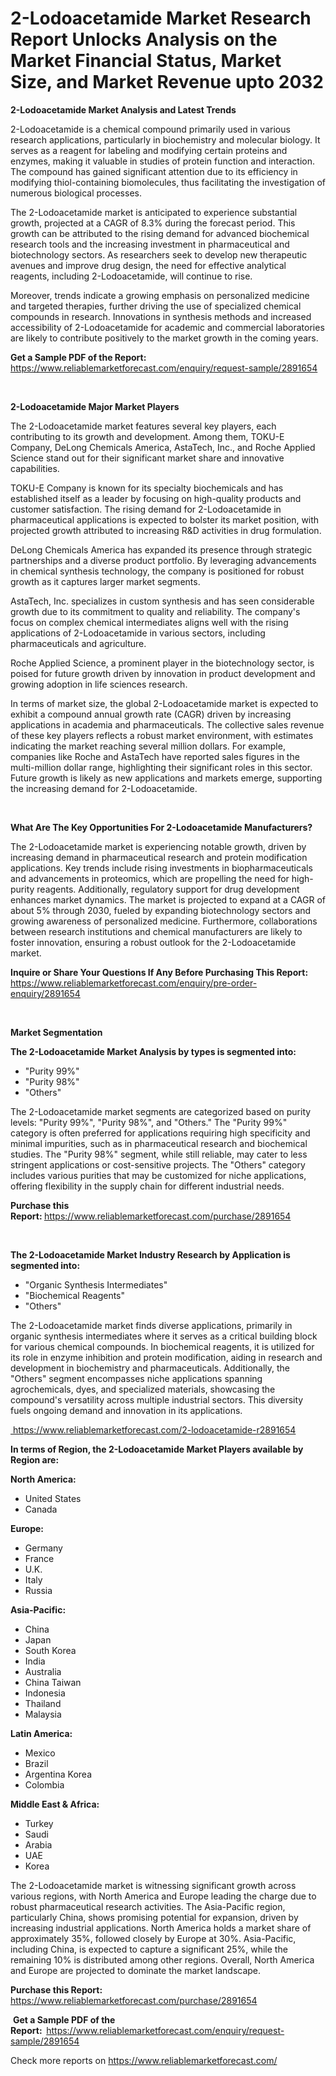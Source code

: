 <p><h1>2-Lodoacetamide Market Research Report Unlocks Analysis on the Market Financial Status, Market Size, and Market Revenue upto 2032</h1></p><p><strong>2-Lodoacetamide Market Analysis and Latest Trends</strong></p>
<p><p>2-Lodoacetamide is a chemical compound primarily used in various research applications, particularly in biochemistry and molecular biology. It serves as a reagent for labeling and modifying certain proteins and enzymes, making it valuable in studies of protein function and interaction. The compound has gained significant attention due to its efficiency in modifying thiol-containing biomolecules, thus facilitating the investigation of numerous biological processes.</p><p>The 2-Lodoacetamide market is anticipated to experience substantial growth, projected at a CAGR of 8.3% during the forecast period. This growth can be attributed to the rising demand for advanced biochemical research tools and the increasing investment in pharmaceutical and biotechnology sectors. As researchers seek to develop new therapeutic avenues and improve drug design, the need for effective analytical reagents, including 2-Lodoacetamide, will continue to rise.</p><p>Moreover, trends indicate a growing emphasis on personalized medicine and targeted therapies, further driving the use of specialized chemical compounds in research. Innovations in synthesis methods and increased accessibility of 2-Lodoacetamide for academic and commercial laboratories are likely to contribute positively to the market growth in the coming years.</p></p>
<p><strong>Get a Sample PDF of the Report:&nbsp;</strong> <a href="https://www.reliablemarketforecast.com/enquiry/request-sample/2891654?utm_campaign=2320&utm_medium=2&utm_source=Github&utm_content=ia&utm_term=14032025&utm_id=2-lodoacetamide">https://www.reliablemarketforecast.com/enquiry/request-sample/2891654</a></p>
<p>&nbsp;</p>
<p><strong>2-Lodoacetamide Major Market Players</strong></p>
<p><p>The 2-Lodoacetamide market features several key players, each contributing to its growth and development. Among them, TOKU-E Company, DeLong Chemicals America, AstaTech, Inc., and Roche Applied Science stand out for their significant market share and innovative capabilities.</p><p>TOKU-E Company is known for its specialty biochemicals and has established itself as a leader by focusing on high-quality products and customer satisfaction. The rising demand for 2-Lodoacetamide in pharmaceutical applications is expected to bolster its market position, with projected growth attributed to increasing R&D activities in drug formulation.</p><p>DeLong Chemicals America has expanded its presence through strategic partnerships and a diverse product portfolio. By leveraging advancements in chemical synthesis technology, the company is positioned for robust growth as it captures larger market segments.</p><p>AstaTech, Inc. specializes in custom synthesis and has seen considerable growth due to its commitment to quality and reliability. The company's focus on complex chemical intermediates aligns well with the rising applications of 2-Lodoacetamide in various sectors, including pharmaceuticals and agriculture.</p><p>Roche Applied Science, a prominent player in the biotechnology sector, is poised for future growth driven by innovation in product development and growing adoption in life sciences research.</p><p>In terms of market size, the global 2-Lodoacetamide market is expected to exhibit a compound annual growth rate (CAGR) driven by increasing applications in academia and pharmaceuticals. The collective sales revenue of these key players reflects a robust market environment, with estimates indicating the market reaching several million dollars. For example, companies like Roche and AstaTech have reported sales figures in the multi-million dollar range, highlighting their significant roles in this sector. Future growth is likely as new applications and markets emerge, supporting the increasing demand for 2-Lodoacetamide.</p></p>
<p>&nbsp;</p>
<p><strong>What Are The Key Opportunities For 2-Lodoacetamide Manufacturers?</strong></p>
<p><p>The 2-Lodoacetamide market is experiencing notable growth, driven by increasing demand in pharmaceutical research and protein modification applications. Key trends include rising investments in biopharmaceuticals and advancements in proteomics, which are propelling the need for high-purity reagents. Additionally, regulatory support for drug development enhances market dynamics. The market is projected to expand at a CAGR of about 5% through 2030, fueled by expanding biotechnology sectors and growing awareness of personalized medicine. Furthermore, collaborations between research institutions and chemical manufacturers are likely to foster innovation, ensuring a robust outlook for the 2-Lodoacetamide market.</p></p>
<p><strong>Inquire or Share Your Questions If Any Before Purchasing This Report:</strong> <a href="https://www.reliablemarketforecast.com/enquiry/pre-order-enquiry/2891654?utm_campaign=2320&utm_medium=2&utm_source=Github&utm_content=ia&utm_term=14032025&utm_id=2-lodoacetamide">https://www.reliablemarketforecast.com/enquiry/pre-order-enquiry/2891654</a></p>
<p>&nbsp;</p>
<p><strong>Market Segmentation</strong></p>
<p><strong>The 2-Lodoacetamide Market Analysis by types is segmented into:</strong></p>
<p><ul><li>"Purity 99%"</li><li>"Purity 98%"</li><li>"Others"</li></ul></p>
<p><p>The 2-Lodoacetamide market segments are categorized based on purity levels: "Purity 99%", "Purity 98%", and "Others." The "Purity 99%" category is often preferred for applications requiring high specificity and minimal impurities, such as in pharmaceutical research and biochemical studies. The "Purity 98%" segment, while still reliable, may cater to less stringent applications or cost-sensitive projects. The "Others" category includes various purities that may be customized for niche applications, offering flexibility in the supply chain for different industrial needs.</p></p>
<p><strong>Purchase this Report:&nbsp;</strong><a href="https://www.reliablemarketforecast.com/purchase/2891654?utm_campaign=2320&utm_medium=2&utm_source=Github&utm_content=ia&utm_term=14032025&utm_id=2-lodoacetamide">https://www.reliablemarketforecast.com/purchase/2891654</a></p>
<p>&nbsp;</p>
<p><strong>The 2-Lodoacetamide Market Industry Research by Application is segmented into:</strong></p>
<p><ul><li>"Organic Synthesis Intermediates"</li><li>"Biochemical Reagents"</li><li>"Others"</li></ul></p>
<p><p>The 2-Lodoacetamide market finds diverse applications, primarily in organic synthesis intermediates where it serves as a critical building block for various chemical compounds. In biochemical reagents, it is utilized for its role in enzyme inhibition and protein modification, aiding in research and development in biochemistry and pharmaceuticals. Additionally, the "Others" segment encompasses niche applications spanning agrochemicals, dyes, and specialized materials, showcasing the compound's versatility across multiple industrial sectors. This diversity fuels ongoing demand and innovation in its applications.</p></p>
<p><a href="https://www.reliablemarketforecast.com/2-lodoacetamide-r2891654?utm_campaign=2320&utm_medium=2&utm_source=Github&utm_content=ia&utm_term=14032025&utm_id=2-lodoacetamide">&nbsp;https://www.reliablemarketforecast.com/2-lodoacetamide-r2891654</a></p>
<p><strong>In terms of Region, the 2-Lodoacetamide Market Players available by Region are:</strong></p>
<p>
    <p> <strong> North America: </strong>
        <ul>
            <li>United States</li>
            <li>Canada</li>
        </ul>
        </p> 
    <p> <strong> Europe: </strong>
        <ul>
            <li>Germany</li>
            <li>France</li>
            <li>U.K.</li>
            <li>Italy</li>
            <li>Russia</li>
        </ul>
        </p> 
    <p> <strong> Asia-Pacific: </strong>
        <ul>
            <li>China</li>
            <li>Japan</li>
            <li>South Korea</li>
            <li>India</li>
            <li>Australia</li>
            <li>China Taiwan</li>
            <li>Indonesia</li>
            <li>Thailand</li>
            <li>Malaysia</li>
        </ul>
        </p> 
    <p> <strong> Latin America: </strong>
        <ul>
            <li>Mexico</li>
            <li>Brazil</li>
            <li>Argentina Korea</li>
            <li>Colombia</li>
        </ul>
        </p> 
    <p> <strong> Middle East & Africa: </strong>
        <ul>
            <li>Turkey</li>
            <li>Saudi</li>
            <li>Arabia</li>
            <li>UAE</li>
            <li>Korea</li>
        </ul>
    </p>
    </p>
<p><p>The 2-Lodoacetamide market is witnessing significant growth across various regions, with North America and Europe leading the charge due to robust pharmaceutical research activities. The Asia-Pacific region, particularly China, shows promising potential for expansion, driven by increasing industrial applications. North America holds a market share of approximately 35%, followed closely by Europe at 30%. Asia-Pacific, including China, is expected to capture a significant 25%, while the remaining 10% is distributed among other regions. Overall, North America and Europe are projected to dominate the market landscape.</p></p>
<p><strong>Purchase this Report: </strong><a href="https://www.reliablemarketforecast.com/purchase/2891654?utm_campaign=2320&utm_medium=2&utm_source=Github&utm_content=ia&utm_term=14032025&utm_id=2-lodoacetamide">https://www.reliablemarketforecast.com/purchase/2891654</a></p>
<p>&nbsp;<strong>Get a Sample PDF of the Report:&nbsp;&nbsp;</strong><a href="https://www.reliablemarketforecast.com/enquiry/request-sample/2891654?utm_campaign=2320&utm_medium=2&utm_source=Github&utm_content=ia&utm_term=14032025&utm_id=2-lodoacetamide">https://www.reliablemarketforecast.com/enquiry/request-sample/2891654</a></p>
<p><strong></strong></p>
<p>Check more reports on <a href="https://www.reliablemarketforecast.com/?utm_campaign=2320&utm_medium=2&utm_source=Github&utm_content=ia&utm_term=14032025&utm_id=2-lodoacetamide">https://www.reliablemarketforecast.com/</a></p>